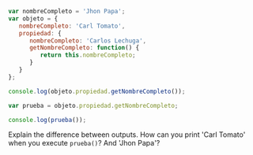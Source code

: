 ```javascript
var nombreCompleto = 'Jhon Papa';
var objeto = {
   nombreCompleto: 'Carl Tomato',
   propiedad: {
      nombreCompleto: 'Carlos Lechuga',
      getNombreCompleto: function() {
         return this.nombreCompleto;
      }
   }
};

console.log(objeto.propiedad.getNombreCompleto());

var prueba = objeto.propiedad.getNombreCompleto;

console.log(prueba());
```

Explain the difference between outputs.
How can you print 'Carl Tomato' when you execute ```prueba()```?
And 'Jhon Papa'?
